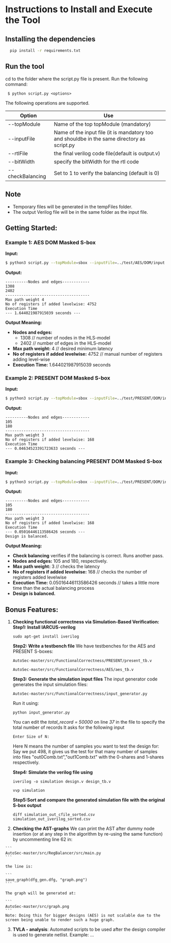 # Instructions to Install and Execute the Tool
## Installing the dependencies

```bash
  pip install -r requirements.txt
```
    
## Run the tool

cd to the folder where the script.py file is present.
Run the following command:
```
 $ python script.py <options>
```
The following operations are supported.


| Option  | Use |
| ------------- | ------------- |
| --topModule  | Name of the top topModule (mandatory)  |
| --inputFile  |  Name of the input file (it is mandatory too and shouldbe in the same directory as script.py |
| --rtlFile|the final verilog code file(default is output.v) |
| --bitWidth|specify the bitWidth for the rtl code |
| --checkBalancing|Set to 1 to verify the balancing (default is 0) |



## Note

- Temporary files will be generated in the tempFiles folder.
- The output Verilog file will be in the same folder as the input file.
  
## Getting Started: 

### Example 1: AES DOM Masked S-box
**Input:**
```bash
$ python3 script.py --topModule=sbox --inputFile=../test/AES/DOM/input.c --rtlFile=../test/AES/DOM/output.v --bitWidth=8
```
**Output:**
```
----------Nodes and edges------------
1308
2402
-------------------------------------
Max path weight 4
No of registers if added levelwise: 4752
Execution Time
--- 1.644021987915039 seconds ---
```

**Output Meaning:** 
- **Nodes and edges:**  
  - 1308 // number of nodes in the HLS-model  
  - 2402 // number of edges in the HLS-model  
- **Max path weight:** 4 // desired minimum latency  
- **No of registers if added levelwise:** 4752 // manual number of registers adding level-wise  
- **Execution Time:** 1.644021987915039 seconds  

### Example 2: PRESENT DOM Masked S-box
**Input:**
```bash
$ python3 script.py --topModule=sbox --inputFile=../test/PRESENT/DOM/input.c --rtlFile=../test/PRESENT/DOM/output.v --bitWidth=1
```
**Output:**
```
----------Nodes and edges------------
105
180
-------------------------------------
Max path weight 3
No of registers if added levelwise: 168
Execution Time
--- 0.04634523391723633 seconds ---
```

### Example 3: Checking balancing PRESENT DOM Masked S-box
**Input:**
```bash
$ python3 script.py --topModule=sbox --inputFile=../test/PRESENT/DOM/input.c --rtlFile=../test/PRESENT/DOM/output.v --bitWidth=1 --checkBalancing=1
```
**Output:**
```
----------Nodes and edges------------
105
180
-------------------------------------
Max path weight 3
No of registers if added levelwise: 168
Execution Time
--- 0.05016446113586426 seconds ---
Design is balanced.
```

**Output Meaning:**
- **Check balancing** verifies if the balancing is correct. Runs another pass.
- **Nodes and edges:** 105 and 180, respectively.
- **Max path weight:** 3 // checks the latency
- **No of registers if added levelwise:** 168 // checks the number of registers added levelwise
- **Execution Time:** 0.05016446113586426 seconds // takes a little more time than the actual balancing process
- **Design is balanced.**

## Bonus Features:
1. **Checking functional correctness via Simulation-Based Verification:**  
   **Step1: Install IARCUS-verilog**
   ```
   sudo apt-get install iverilog
   ```
   **Step2: Write a testbench file**
    We have testbenches for the AES and PRESENT S-boxes:
   ```
   AutoSec-master/src/FunctionalCorrectness/PRESENT/present_tb.v
   ```
   ```
   AutoSec-master/src/FunctionalCorrectness/AES/aes_tb.v
   ```
    **Step3: Generate the simulation input files**
   The input generator code generates the input simulation files: 
   ```
   AutoSec-master/src/FunctionalCorrectness/input_generator.py
   ```
   Run it using:
   ```
   python input_generator.py
   ```
   You can edit the *total_record = 50000* on line *37* in the file to specify the total number of records
   It asks for the following input
   ```
   Enter Size of N: 
   ```
   Here N means the number of samples you want to test the design for:
   Say we put 498, it gives us the test for that many number of samples into files "out0Comb.txt","out1Comb.txt"  with the 0-shares and 1-shares respectively.

    **Step4: Simulate the verilog file using**
   ```
   iverilog -o simulation design.v design_tb.v
   ```
   ```
   vvp simulation
   ```

   **Step5:Sort and compare the generated simulation file with the original S-box output**
   ```
   diff simulation_out_cfile_sorted.csv simulation_out_iverilog_sorted.csv
   ``` 

  2. **Checking the AST-graphs**
      We can print the AST after dummy node insertion (or at any step in the algorithm by re-using the same function) by uncommenting line 62 in:
     
    ```
    AutoSec-master/src/RegBalancer/src/main.py
    ```
  
    the line is: 
    
    ```
    save_graph(dfg_gen.dfg, "graph.png")
    ```
  
    The graph will be generated at:
    
    ```
    AutoSec-master/src/graph.png
    ```
    Note: Doing this for bigger designs (AES) is not scalable due to the screen being unable to render such a huge graph.
  3. **TVLA - analysis**: Automated scripts to be used after the design compiler is used to generate netlist.
     Example: ...
